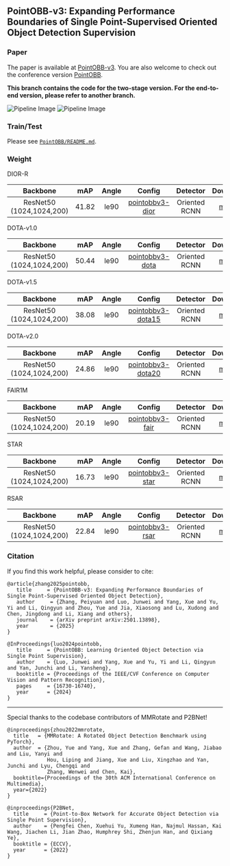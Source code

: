 ## PointOBB-v3:  Expanding Performance Boundaries of Single Point-Supervised Oriented Object Detection Supervision



### Paper
The paper is available at [PointOBB-v3](https://arxiv.org/abs/2501.13898). You are also welcome to check out the conference version [PointOBB](https://openaccess.thecvf.com/content/CVPR2024/html/Luo_PointOBB_Learning_Oriented_Object_Detection_via_Single_Point_Supervision_CVPR_2024_paper.html).

**This branch contains the code for the two-stage version. For the end-to-end version, please refer to another branch.**


![Pipeline Image](PointOBB/docs/pipeline.jpg)
![Pipeline Image](PointOBB/docs/e2e.jpg)


### Train/Test
Please see [`PointOBB/README.md`](PointOBB/README.md).


### Weight

DIOR-R

|         Backbone         |  mAP  | Angle |  Config | Detector |                                                                                                                                                                              Download                                                                                                                                                                              |
| :----------------------: | :---: | :---: | :---:  | :------: |  :------------------------------------------------------------------------------------------------------------: |
| ResNet50 (1024,1024,200) | 41.82 | le90  | [pointobbv3-dior](PointOBB/configs2/pointobb/pointobbv3_r50_fpn_2x_dior_two_stage.py)|    Oriented RCNN  |  [model](https://drive.google.com/file/d/1ZqBQivJ19QFA-VVCRaYAOuPkgA8PtjNA/view?usp=sharing) |


DOTA-v1.0

|         Backbone         |  mAP  | Angle |  Config | Detector |                                                                                                                                                                              Download                                                                                                                                                                              |
| :----------------------: | :---: | :---: | :-----: | :------: |  :------------------------------------------------------------------------------------------------------------: |
| ResNet50 (1024,1024,200) | 50.44 | le90  | [pointobbv3-dota](PointOBB/configs2/pointobb/pointobbv3_r50_fpn_2x_dota_two_stage.py)|    Oriented RCNN |  [model](https://drive.google.com/file/d/1bFhYBdIMy6yBCyAmTVHcZP6UD3w9cbx8/view?usp=sharing) |


DOTA-v1.5

|         Backbone         |  mAP  | Angle |  Config | Detector |                                                                                                                                                                              Download                                                                                                                                                                              |
| :----------------------: | :---: | :---: | :-----: | :------: |  :------------------------------------------------------------------------------------------------------------: |
| ResNet50 (1024,1024,200) | 38.08 | le90  | [pointobbv3-dota15](PointOBB/configs2/pointobb/pointobbv3_r50_fpn_2x_dota15_two_stage.py)|    Oriented RCNN |  [model](https://drive.google.com/file/d/1bHMmClalEtupq4CJ-6sZBfqW6RfTLEqF/view?usp=sharing) |


DOTA-v2.0

|         Backbone         |  mAP  | Angle |  Config | Detector |                                                                                                                                                                              Download                                                                                                                                                                              |
| :----------------------: | :---: | :---: | :-----: | :------: |  :------------------------------------------------------------------------------------------------------------: |
| ResNet50 (1024,1024,200) | 24.86 | le90  | [pointobbv3-dota20](PointOBB/configs2/pointobb/pointobbv3_r50_fpn_2x_dota20_two_stage.py)|    Oriented RCNN |  [model](https://drive.google.com/file/d/1u__zL9CXyGyeAZVq9hQF-r1qhduzUG0C/view?usp=sharing) |

FAIR1M

|         Backbone         |  mAP  | Angle |  Config | Detector |                                                                                                                                                                              Download                                                                                                                                                                              |
| :----------------------: | :---: | :---: | :-----: | :------: |  :------------------------------------------------------------------------------------------------------------: |
| ResNet50 (1024,1024,200) | 20.19 | le90  | [pointobbv3-fair](PointOBB/configs2/pointobb/pointobbv3_r50_fpn_2x_fair_two_stage.py)|    Oriented RCNN |  [model](https://drive.google.com/file/d/1atuyx7-aZYSOndPkhpr7_4ygDmQNEWuq/view?usp=sharing) |


STAR

|         Backbone         |  mAP  | Angle |  Config | Detector |                                                                                                                                                                              Download                                                                                                                                                                              |
| :----------------------: | :---: | :---: | :-----: | :------: |  :------------------------------------------------------------------------------------------------------------: |
| ResNet50 (1024,1024,200) | 16.73 | le90  | [pointobbv3-star](PointOBB/configs2/pointobb/pointobbv3_r50_fpn_2x_star_two_stage.py)|    Oriented RCNN |  [model](https://drive.google.com/file/d/1m4NAIdTv5vBf9b_4DAJBETRjQw79khZ6/view?usp=sharing) |


RSAR

|         Backbone         |  mAP  | Angle |  Config | Detector |                                                                                                                                                                              Download                                                                                                                                                                              |
| :----------------------: | :---: | :---: | :-----: | :------: |  :------------------------------------------------------------------------------------------------------------: |
| ResNet50 (1024,1024,200) | 22.84 | le90  | [pointobbv3-rsar](PointOBB/configs2/pointobb/pointobbv3_r50_fpn_2x_rsar_two_stage.py)|    Oriented RCNN |  [model](https://drive.google.com/file/d/1bf4wzAApTUFm05sRXmXSyOWzrohW4wx-/view?usp=sharing) |

### Citation
If you find this work helpful, please consider to cite:
```
@article{zhang2025pointobb,
   title     = {PointOBB-v3: Expanding Performance Boundaries of Single Point-Supervised Oriented Object Detection},
   author     = {Zhang, Peiyuan and Luo, Junwei and Yang, Xue and Yu, Yi and Li, Qingyun and Zhou, Yue and Jia, Xiaosong and Lu, Xudong and Chen, Jingdong and Li, Xiang and others},
   journal    = {arXiv preprint arXiv:2501.13898},
   year       = {2025}
}
```
```
@InProceedings{luo2024pointobb,
   title     = {PointOBB: Learning Oriented Object Detection via Single Point Supervision},
   author    = {Luo, Junwei and Yang, Xue and Yu, Yi and Li, Qingyun and Yan, Junchi and Li, Yansheng},
   booktitle = {Proceedings of the IEEE/CVF Conference on Computer Vision and Pattern Recognition},
   pages     = {16730-16740},
   year      = {2024}
}
```

-----

Special thanks to the codebase contributors of MMRotate and P2BNet!
```
@inproceedings{zhou2022mmrotate,
  title   = {MMRotate: A Rotated Object Detection Benchmark using PyTorch},
  author  = {Zhou, Yue and Yang, Xue and Zhang, Gefan and Wang, Jiabao and Liu, Yanyi and
             Hou, Liping and Jiang, Xue and Liu, Xingzhao and Yan, Junchi and Lyu, Chengqi and
             Zhang, Wenwei and Chen, Kai},
  booktitle={Proceedings of the 30th ACM International Conference on Multimedia},
  year={2022}
}
```

```
@inproceedings{P2BNet,
  title     = {Point-to-Box Network for Accurate Object Detection via Single Point Supervision},
  author    = {Pengfei Chen, Xuehui Yu, Xumeng Han, Najmul Hassan, Kai Wang, Jiachen Li, Jian Zhao, Humphrey Shi, Zhenjun Han, and Qixiang Ye},
  booktitle = {ECCV},
  year      = {2022}
}
```
